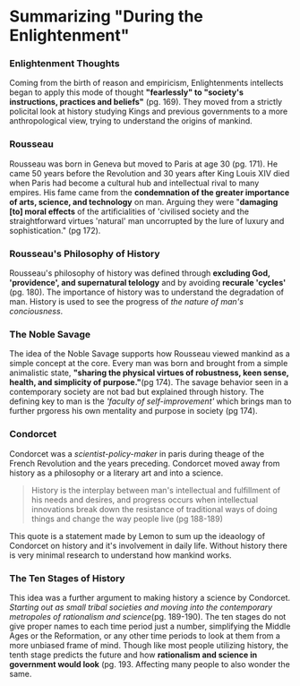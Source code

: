 # Summarizing "During the Enlightenment"
### Enlightenment Thoughts
Coming from the birth of reason and empiricism, Enlightenments intellects began to apply this mode of thought **"fearlessly" to "society's instructions, practices and beliefs"** (pg. 169). They moved from a strictly policital look at history studying Kings and previous governments to a more anthropological view, trying to understand the origins of mankind.
### Rousseau
Rousseau was born in Geneva but moved to Paris at age 30 (pg. 171). He came 50 years before the Revolution and 30 years after King Louis XIV died when Paris had become a cultural hub and intellectual rival to many empires. His fame came from the **condemnation of the greater importance of arts, science, and technology** on man. Arguing they were "**damaging [to] moral effects** of the artificialities of 'civilised society and the straightforward virtues 'natural' man uncorrupted by the lure of luxury and sophistication." (pg 172). 
### Rousseau's Philosophy of History
Rousseau's philosophy of history was defined through **excluding God, 'providence', and supernatural telology** and by avoiding **recurale 'cycles'** (pg. 180). The importance of history was to understand the degradation of man. History is used to see the progress of _the nature of man's conciousness_.
### The Noble Savage
The idea of the Noble Savage supports how Rousseau viewed mankind as a simple concept at the core. Every man was born and brought from a simple animalistic state, **"sharing the physical virtues of robustness, keen sense, health, and simplicity of purpose."**(pg 174). The savage behavior seen in a contemporary society are not bad but explained through history. The defining key to man is the _'faculty of self-improvement'_ which brings man to further prgoress his own mentality and purpose in society (pg 174).
### Condorcet
Condorcet was a _scientist-policy-maker_ in paris during theage of the French Revolution and the years preceding. Condorcet moved away from history as a philosophy or a literary art and into a science. 
> History is the interplay between man's intellectual and fulfillment of his needs and desires, and progress occurs when intellectual innovations break down the resistance of traditional ways of doing things and change the way people live (pg 188-189)

This quote is a statement made by Lemon to sum up the ideaology of Condorcet on history and it's involvement in daily life. Without history there is very minimal research to understand how mankind works.
### The Ten Stages of History
This idea was a further argument to making history a science by Condorcet. _Starting out as small tribal societies and moving into the contemporary metropoles of rationalism and science_(pg. 189-190). The ten stages do not give proper names to each time period just a number, simplifying the Middle Ages or the Reformation, or any other time periods to look at them from a more unbiased frame of mind. Though like most people utilizing history, the tenth stage predicts the future and how **rationalism and science in government would look** (pg. 193. Affecting many people to also wonder the same.
